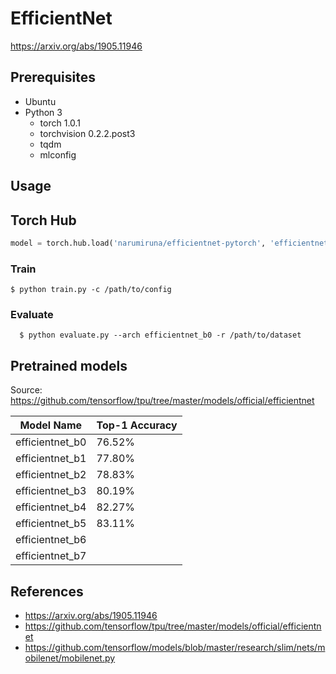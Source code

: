 # EfficientNet

https://arxiv.org/abs/1905.11946

## Prerequisites

- Ubuntu
- Python 3
  - torch 1.0.1
  - torchvision 0.2.2.post3
  - tqdm
  - mlconfig

## Usage

## Torch Hub

```python
model = torch.hub.load('narumiruna/efficientnet-pytorch', 'efficientnet_b0', pretrained=True)
```

### Train

```shell
$ python train.py -c /path/to/config
```

### Evaluate

```shell
  $ python evaluate.py --arch efficientnet_b0 -r /path/to/dataset
```

## Pretrained models

Source: https://github.com/tensorflow/tpu/tree/master/models/official/efficientnet

| Model Name | Top-1 Accuracy |
| ------ | ------ |
| efficientnet_b0 | 76.52% |
| efficientnet_b1 | 77.80% |
| efficientnet_b2 | 78.83% |
| efficientnet_b3 | 80.19% |
| efficientnet_b4 | 82.27% |
| efficientnet_b5 | 83.11% |
| efficientnet_b6 |  |
| efficientnet_b7 |  |

## References

- https://arxiv.org/abs/1905.11946
- https://github.com/tensorflow/tpu/tree/master/models/official/efficientnet
- https://github.com/tensorflow/models/blob/master/research/slim/nets/mobilenet/mobilenet.py
